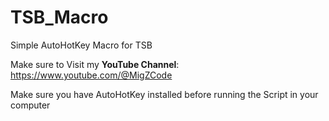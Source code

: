 # TSB_Macro
Simple AutoHotKey Macro for TSB

Make sure to Visit my **YouTube Channel**:
https://www.youtube.com/@MigZCode



Make sure you have AutoHotKey installed before running the Script in your computer
